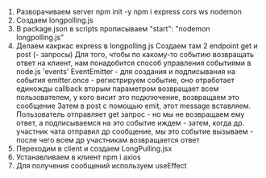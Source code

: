 1. Разворачиваем server 
    npm init -y
    npm i express cors ws nodemon
2. Создаем longpolling.js
3. В package.json в scripts прописываем
   "start": "nodemon longpolling.js"
4. Делаем какркас express в longpolling.js
    Создаем там 2 endpoint get и post (- запросы)
    Для того, чтобы по какому-то событию возвращать ответ на клиент, нам понадобится способ управления событиями
    в node.js 'events'
    EventEmitter - для создания и подписывания на события
    emitter.once - регистрируем событие, оно отработает единожды
    callback вторым параметром возвращает всем пользователем, у кого висит это подключение, возвращаем это сообщение
    Затем в post с помощью emit, этот message вставляем.
Пользователь отправляет get запрос - но мы не возвращаем ему ответ, а подписываемся на это событие иждем - затем, когда др. 
участник чата отправил др сообщение, мы это событие вызываем - после чего всем др участникам возвращается ответ
5. Переходим в client и создаем LongPulling.jsx
6. Устанавливаем в клиент npm i axios
7. Для получения сообщений используем useEffect